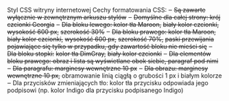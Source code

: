 Styl CSS witryny internetowej
Cechy formatowania CSS:
‒ ~~Są zawarte wyłącznie w zewnętrznym arkuszu stylów~~
‒ ~~Domyślne dla całej strony: krój czcionki Georgia~~
‒ ~~Dla bloku lewego: kolor tła Maroon,~~ ~~biały kolor czcionki,~~ ~~wysokość 600 px,~~ ~~szerokość 30%~~
‒ ~~Dla bloku prawego: kolor tła Maroon,~~ ~~biały kolor czcionki,~~ ~~wysokość 600 px,~~ ~~szerokość 70%,~~ ~~paski
przewijania pojawiające się tylko w przypadku, gdy zawartość bloku nie mieści się~~
‒ ~~Dla bloku stopki:~~ ~~kolor tła DimGray,~~ ~~biały kolor czcionki~~
‒ ~~Dla elementów bloku prawego: obraz i lista są wyświetlane obok siebie, paragraf pod nimi~~
‒ ~~Dla paragrafu: marginesy wewnętrzne 10 px~~
‒ ~~Dla obrazu: marginesy wewnętrzne 10 px,~~ obramowanie linią ciągłą o grubości 1 px i białym kolorze
‒ Dla przycisków zmieniających tło: kolor tła przycisku odpowiada jego podpisowi (np. kolor Indigo dla
przycisku podpisanego Indigo)
